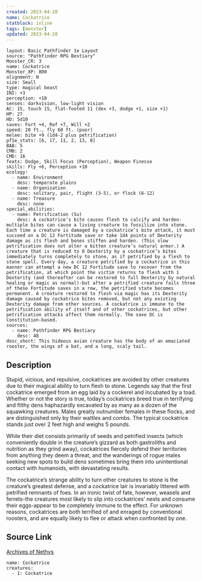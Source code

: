 ```yaml
---
created: 2023-04-28
name: Cockatrice
statblock: inline
tags: [monster]
updated: 2023-04-28
---
```

```statblock
layout: Basic Pathfinder 1e Layout
source: "Pathfinder RPG Bestiary"
Monster_CR: 3
name: Cockatrice
Monster_XP: 800
alignment: N
size: Small
type: magical beast
INI: +3
perception: +10
senses: darkvision, low-light vision
AC: 15, touch 15, flat-footed 11 (dex +3, dodge +1, size +1)
HP: 27
HD: 5d10
saves: Fort +4, Ref +7, Will +2
speed: 20 ft., fly 60 ft. (poor)
melee: bite +9 (1d4-2 plus petrification)
pf1e_stats: [6, 17, 11, 2, 13, 8]
BAB: 5
CMB: 2
CMD: 16
feats: Dodge, Skill Focus (Perception), Weapon Finesse
skills: Fly +6, Perception +10
ecology:
  - name: Environment
    desc: temperate plains
  - name: Organisation
    desc: solitary, pair, flight (3-5), or flock (6-12)
  - name: Treasure
    desc: none
special_abilities:
  - name: Petrification (Su)
    desc: A cockatrice’s bite causes flesh to calcify and harden-multiple bites can cause a living creature to fossilize into stone. Each time a creature is damaged by a cockatrice’s bite attack, it must succeed on a DC 12 Fortitude save or take 1d4 points of Dexterity damage as its flesh and bones stiffen and harden. (This slow petrification does not alter a bitten creature’s natural armor.) A creature that is reduced to 0 Dexterity by a cockatrice’s bites immediately turns completely to stone, as if petrified by a flesh to stone spell. Every day, a creature petrified by a cockatrice in this manner can attempt a new DC 12 Fortitude save to recover from the petrification, at which point the victim returns to flesh with 1 Dexterity (and thereafter can be restored to full Dexterity by natural healing or magic as normal)-but after a petrified creature fails three of these Fortitude saves in a row, the petrified state becomes permanent. A creature restored to flesh via magic has its Dexterity damage caused by cockatrice bites removed, but not any existing Dexterity damage from other sources. A cockatrice is immune to the petrification ability of itself and of other cockatrices, but other petrification attacks affect them normally. The save DC is Constitution-based.
sources:
  - name: Pathfinder RPG Bestiary
    desc: 48
desc_short: This hideous avian creature has the body of an emaciated rooster, the wings of a bat, and a long, scaly tail.
```
## Description
Stupid, vicious, and repulsive, cockatrices are avoided by other creatures due to their magical ability to turn flesh to stone. Legends say that the first cockatrice emerged from an egg laid by a cockerel and incubated by a toad. Whether or not the story is true, today’s cockatrices breed true in terrifying and filthy dens haphazardly excavated by as many as a dozen of the squawking creatures. Males greatly outnumber females in these flocks, and are distinguished only by their wattles and combs. The typical cockatrice stands just over 2 feet high and weighs 5 pounds.

While their diet consists primarily of seeds and petrified insects (which conveniently double in the creature’s gizzard as both gastroliths and nutrition as they grind away), cockatrices fiercely defend their territories from anything they deem a threat, and the wanderings of rogue males seeking new spots to build dens sometimes bring them into unintentional contact with humanoids, with devastating results.

The cockatrice’s strange ability to turn other creatures to stone is the creature’s greatest defense, and a cockatrice lair is invariably littered with petrified remnants of foes. In an ironic twist of fate, however, weasels and ferrets-the creatures most likely to slip into cockatrices’ nests and consume their eggs-appear to be completely immune to the effect. For unknown reasons, cockatrices are both terrified of and enraged by conventional roosters, and are equally likely to flee or attack when confronted by one.
## Source Link
[Archives of Nethys](https://aonprd.com/MonsterDisplay.aspx?ItemName=Cockatrice)
```encounter-table
name: Cockatrice
creatures:
  - 1: Cockatrice
```
